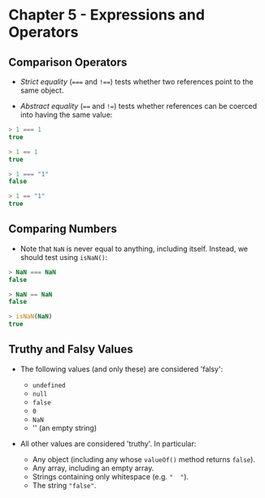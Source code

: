 # Chapter 5 - Expressions and Operators

## Comparison Operators

- _Strict equality_ (`===` and `!==`) tests whether two references point to the same object.

- _Abstract equality_ (`==` and `!=`) tests whether references can be coerced into having the same value:

```javascript
> 1 === 1
true

> 1 == 1
true

> 1 === "1"
false

> 1 == "1"
true
```


## Comparing Numbers

- Note that `NaN` is never equal to anything, including itself.  Instead, we should test using `isNaN()`:

```javascript
> NaN === NaN
false

> NaN == NaN
false

> isNaN(NaN)
true
```


## Truthy and Falsy Values

- The following values (and only these) are considered 'falsy':
    - `undefined`
    - `null`
    - `false`
    - `0`
    - `NaN`
    - '' (an empty string)

- All other values are considered 'truthy'.  In particular:
    - Any object (including any whose `valueOf()` method returns `false`).
    - Any array, including an empty array.
    - Strings containing only whitespace (e.g. `"  "`).
    - The string `"false"`.